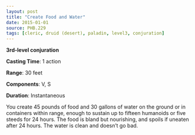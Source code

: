 ```yaml
---
layout: post
title: "Create Food and Water"
date: 2015-01-01
source: PHB.229
tags: [cleric, druid (desert), paladin, level3, conjuration]
---
```


**3rd-level conjuration**

**Casting Time**: 1 action

**Range**: 30 feet

**Components**: V, S

**Duration**: Instantaneous

You create 45 pounds of food and 30 gallons of water on the ground or in containers within range, enough to sustain up to fifteen humanoids or five steeds for 24 hours. The food is bland but nourishing, and spoils if uneaten after 24 hours. The water is clean and doesn’t go bad.
